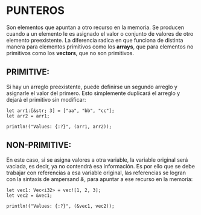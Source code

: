 # PUNTEROS
Son elementos que apuntan a otro recurso en la memoria. Se producen cuando a un elemento le es asignado el valor o conjunto de valores de otro elemento preexistente. La diferencia radica en que funciona de distinta manera para elementos primitivos como los **arrays**, que para elementos no primitivos como los **vectors**, que no son primitivos.

## PRIMITIVE:
Si hay un arreglo preexistente, puede definirse un segundo arreglo y asignarle el valor del primero. Esto simplemente duplicará el arreglo y dejará el primitivo sin modificar:

    let arr1:[&str; 3] = ["aa", "bb", "cc"];
    let arr2 = arr1;

    println!("Values: {:?}", (arr1, arr2));

## NON-PRIMITIVE: 
En este caso, si se asigna valores a otra variable, la variable original será vaciada, es decir, ya no contendrá esa información. Es por ello que se debe trabajar con referencias a esa variable original, las referencias se logran con la sintaxis de ampersand *&*, para apuntar a ese recurso en la memoria:

    let vec1: Vec<i32> = vec![1, 2, 3];
    let vec2 = &vec1;

    println!("Values: {:?}", (&vec1, vec2));